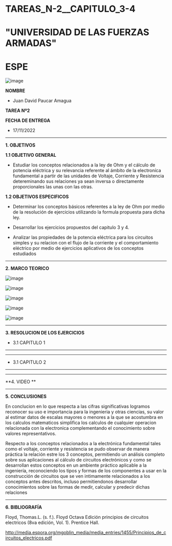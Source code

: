# TAREAS_N-2__CAPITULO_3-4


# "UNIVERSIDAD DE LAS FUERZAS ARMADAS"
# ESPE

![image](https://user-images.githubusercontent.com/116772918/200762591-a164d8db-c02e-4269-8bb4-0bc4c810d79f.png)

**NOMBRE**
 
* Juan David Paucar Amagua

**TAREA Nº2**

**FECHA DE ENTREGA**
* 17/11/2022
--------------------------------------------------------------------------------------------------------------------------------------------------------------------------------------

**1. OBJETIVOS**

**1.1  OBJETIVO GENERAL**

* Estudiar los conceptos relacionados a la ley de Ohm y el cálculo de potencia eléctrica y su relevancia referente al ámbito de la electroníca fundamental a partir de las unidades de Voltaje, Corriente y Resistencia detereminando sus relaciones ya sean inversa o directamente proporcionales las unas con las otras.


**1.2  OBJETIVOS ESPECIFICOS**

* Determinar los conceptos básicos referentes a la ley de Ohm por medio de la resolución de ejercicios utilizando la formula propuesta para dicha ley.

* Desarrollar los ejercicios propuestos del capitulo 3 y 4.

* Analizar las propiedades de la potencia eléctrica para los circuitos simples y su relacion con el flujo de la corriente y el comportamiento eléctrico por medio de ejercicios aplicativos de los conceptos estudiados

--------------------------------------------------------------------------------------------------------------------------------------------------------------------------------------
**2. MARCO TEORICO**



![image](https://user-images.githubusercontent.com/93800511/142345573-74d00c6a-abc8-4c93-b3e6-06b635caa0bf.png)

![image](https://user-images.githubusercontent.com/93835587/141924958-389a77ec-cfe9-473b-916c-10f5ed2ee76a.jpeg)

![image](https://user-images.githubusercontent.com/116772918/202337571-1fe8ddb3-c420-4bc9-b288-b6e0595ae005.png)


![image](https://user-images.githubusercontent.com/116772918/202336956-d7949441-a490-48d1-b47b-ae0311923824.png)

![image](https://user-images.githubusercontent.com/116772918/202337669-15cad6c2-7e50-4038-8b37-0a3cf3c44431.png)



--------------------------------------------------------------------------------------------------------------------------------------------------------------------------------------
**3. RESOLUCION DE LOS EJERCICIOS**

* 3.1 CAPITULO 1
--------------------------------------------------------------------------------------------------------------------------------------------------------------------------------------




--------------------------------------------------------------------------------------------------------------------------------------------------------------------------------------

* 3.1 CAPITULO 2

--------------------------------------------------------------------------------------------------------------------------------------------------------------------------------------
 

--------------------------------------------------------------------------------------------------------------------------------------------------------------------------------------
**4. VIDEO **




--------------------------------------------------------------------------------------------------------------------------------------------------------------------------------------

**5. CONCLUSIONES**

En conclucion en lo que respecta a las cifras significativas logramos reconocer su uso e importancia para la ingenieria y otras ciencias, su valor al estimar datos de escalas mayores o menores a la que se acostumbra en los calculos matematicos simplifica los calculos de cualquier operacion relacionada con la electronica complementando el conocimiento sobre valores representativos.

Respecto a los conceptos relacionados a la electrónica fundamental tales como el voltaje, corriente y resistencia se pudo observar de manera práctica la relación estre los 3 conceptos, permitiendo un análisis completo sobre sus aplicaciones al cálculo de circuitos electrónicos y como se desarrollan estos conceptos en un ambiente práctico aplicable a la ingeniería, reconociendo los tipos y formas de los componentes a usar en la construcción de circuitos que se ven intimamente relacionados a los conceptos antes descritos, incluso permitiendonos desarrollar conocimientos sobre las formas de medir, calcular y predecir dichas relaciones


--------------------------------------------------------------------------------------------------------------------------------------------------------------------------------------



**6. BIBLIOGRAFÍA**

Floyd, Thomas.L. (s. f.). Floyd Octava Edición principios de circuitos electricos (8va edición, Vol. 1). Prentice Hall. 

http://media.espora.org/mgoblin_media/media_entries/1455/Principios_de_circuitos_electricos.pdf
